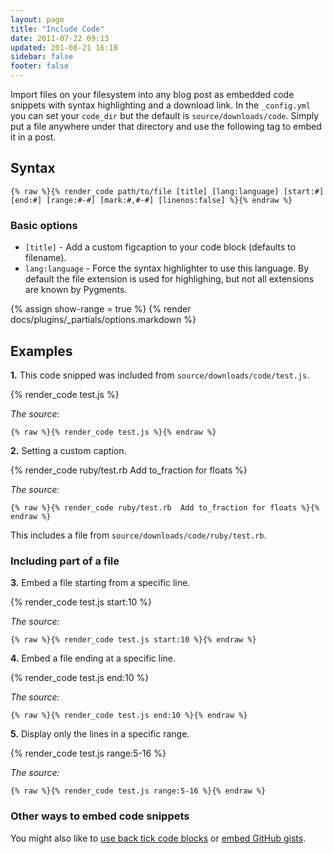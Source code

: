 ```yaml
---
layout: page
title: "Include Code"
date: 2011-07-22 09:13
updated: 201-08-21 16:18
sidebar: false
footer: false
---
```


Import files on your filesystem into any blog post as embedded code snippets with syntax highlighting and a download link.
In the `_config.yml` you can set your `code_dir` but the default is `source/downloads/code`. Simply put a file anywhere under that directory and
use the following tag to embed it in a post.

## Syntax

    {% raw %}{% render_code path/to/file [title] [lang:language] [start:#] [end:#] [range:#-#] [mark:#,#-#] [linenos:false] %}{% endraw %}

### Basic options

- `[title]` - Add a custom figcaption to your code block (defaults to filename).
- `lang:language` - Force the syntax highlighter to use this language. By default the file extension is used for highlighing, but not all extensions are known by Pygments.

{% assign show-range = true %}
{% render docs/plugins/_partials/options.markdown %}

## Examples

**1.** This code snipped was included from `source/downloads/code/test.js`.

{% render_code test.js %}

*The source:*

    {% raw %}{% render_code test.js %}{% endraw %}

**2.** Setting a custom caption.

{% render_code ruby/test.rb Add to_fraction for floats %}

*The source:*

    {% raw %}{% render_code ruby/test.rb  Add to_fraction for floats %}{% endraw %}

This includes a file from `source/downloads/code/ruby/test.rb`.


### Including part of a file

**3.** Embed a file starting from a specific line.

{% render_code test.js start:10 %}

*The source:* 

    {% raw %}{% render_code test.js start:10 %}{% endraw %}

**4.** Embed a file ending at a specific line.

{% render_code test.js end:10 %}

*The source:*

    {% raw %}{% render_code test.js end:10 %}{% endraw %}

**5.** Display only the lines in a specific range.

{% render_code test.js range:5-16 %}

*The source:*

    {% raw %}{% render_code test.js range:5-16 %}{% endraw %}

### Other ways to embed code snippets

You might also like to [use back tick code blocks](/docs/plugins/backtick-codeblock) or [embed GitHub gists](/docs/plugins/gist-tag).
